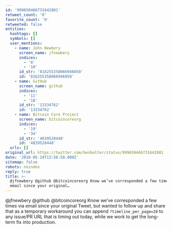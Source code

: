 ```yaml
---
id: '999650466731642881'
retweet_count: '0'
favorite_count: '0'
retweeted: false
entities:
  hashtags: []
  symbols: []
  user_mentions:
    - name: John Newbery
      screen_name: jfnewbery
      indices:
        - '0'
        - '10'
      id_str: '816255358066946050'
      id: '816255358066946050'
    - name: GitHub
      screen_name: github
      indices:
        - '11'
        - '18'
      id_str: '13334762'
      id: '13334762'
    - name: Bitcoin Core Project
      screen_name: bitcoincoreorg
      indices:
        - '19'
        - '34'
      id_str: '4839528448'
      id: '4839528448'
  urls: []
original_url: https://twitter.com/benbalter/status/999650466731642881
date: '2018-05-24T13:56:58.000Z'
sitemap: false
robots: noindex
reply: true
title: >-
  @jfnewbery @github @bitcoincoreorg Know we’ve corresponded a few times via
  email since your original…
---
```


@jfnewbery @github @bitcoincoreorg Know we’ve corresponded a few times via email since your original Tweet, but wanted to follow up and share that as a temporary workaround you can append `?timeline_per_page=20` to any issue/PR URL that is timing out today, while we work to get the long-term fix into production.